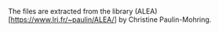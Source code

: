 The files are extracted from the library
(ALEA)[https://www.lri.fr/~paulin/ALEA/] by Christine Paulin-Mohring.

